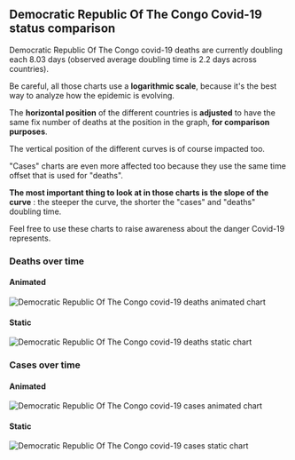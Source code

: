 ## Democratic Republic Of The Congo Covid-19 status comparison 

Democratic Republic Of The Congo covid-19 deaths are currently doubling each 8.03 days (observed average doubling time is 2.2 days across countries).



Be careful, all those charts use a **logarithmic scale**, because it's the best way to analyze how the epidemic is evolving.
 
The **horizontal position** of the different countries is **adjusted** to have the same fix number of deaths at the position in the graph, **for comparison purposes**.

The vertical position of the different curves is of course impacted too.

"Cases" charts are even more affected too because they use the same time offset that is used for "deaths".

**The most important thing to look at in those charts is the slope of the curve** : the steeper the curve, the shorter the "cases" and "deaths" doubling time.

Feel free to use these charts to raise awareness about the danger Covid-19 represents. 


 
### Deaths over time
 
#### Animated
![Democratic Republic Of The Congo covid-19 deaths animated chart](https://raw.githubusercontent.com/madlag/coronavirus_study/master/notebooks/graphs/2020-04-01/countries/Democratic_Republic_Of_The_Congo/2020-04-01_Democratic_Republic_Of_The_Congo_deaths.gif "Democratic Republic Of The Congo covid-19 deaths animated chart")   
 
#### Static
![Democratic Republic Of The Congo covid-19 deaths static chart](https://raw.githubusercontent.com/madlag/coronavirus_study/master/notebooks/graphs/2020-04-01/countries/Democratic_Republic_Of_The_Congo/2020-04-01_Democratic_Republic_Of_The_Congo_deaths.png "Democratic Republic Of The Congo covid-19 deaths static chart")   

 
### Cases over time
 
#### Animated
![Democratic Republic Of The Congo covid-19 cases animated chart](https://raw.githubusercontent.com/madlag/coronavirus_study/master/notebooks/graphs/2020-04-01/countries/Democratic_Republic_Of_The_Congo/2020-04-01_Democratic_Republic_Of_The_Congo_cases.gif "Democratic Republic Of The Congo covid-19 cases animated chart")   
 
#### Static
![Democratic Republic Of The Congo covid-19 cases static chart](https://raw.githubusercontent.com/madlag/coronavirus_study/master/notebooks/graphs/2020-04-01/countries/Democratic_Republic_Of_The_Congo/2020-04-01_Democratic_Republic_Of_The_Congo_cases.png "Democratic Republic Of The Congo covid-19 cases static chart")   

